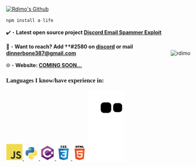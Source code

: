 <a href="https://Cheataway.com" target="_blank"> <img src="https://media.discordapp.net/attachments/638966457358876712/935603939091558470/tt.png?width=1024&height=157" alt="Rdimo's Github"/></a>
```js
npm install a-life
```



✔️・**Latest open source project [Discord Email Spammer Exploit](https://discord.gg/f5Q7Z2SQSb)**

📩・**Want to reach? Add ††#2580 on [discord](https://discord.gg/f5Q7Z2SQSb) or mail dinnerbone387@gmail.com**
</a><img align="right" src="https://github-readme-stats.vercel.app/api/top-langs?username=iusetools&show_icons=true&locale=en&layout=compact&langs_count=10&custom_title=Most%20Used%20Coding%20Languages" alt="rdimo" /> </p>
🌐・**Website: [COMING SOON...](https://discord.gg/f5Q7Z2SQSb)**
<h3 style="font-family:verdana" align="left">Languages I know/have experience in:</h3>
<p align="left"> <a href="https://developer.mozilla.org/en-US/docs/Web/JavaScript" target="_blank"> <img src="https://raw.githubusercontent.com/devicons/devicon/master/icons/javascript/javascript-original.svg" alt="javascript" width="45" height="45"/> </a> <a href="https://www.python.org" target="_blank"> <img src="https://raw.githubusercontent.com/devicons/devicon/master/icons/python/python-original.svg" alt="python" width="40" height="40"/> </a> <a href="https://www.w3schools.com/cs/" target="_blank"> <img src="https://raw.githubusercontent.com/devicons/devicon/master/icons/csharp/csharp-original.svg" alt="csharp" width="40" height="40"/> </a> <a href="https://www.w3schools.com/css/" target="_blank"> <img src="https://raw.githubusercontent.com/devicons/devicon/master/icons/css3/css3-original-wordmark.svg" alt="css3" width="40" height="40"/> </a> <a href="https://www.w3schools.com/html/" target="_blank"> <img src="https://raw.githubusercontent.com/devicons/devicon/master/icons/html5/html5-original-wordmark.svg" alt="html5" width="40" height="40"/></a>
<a href="https://Cheataway.com" target="_blank"><img src="https://github.com/rafaballerini/rafaballerini/blob/output/github-contribution-grid-snake.svg" alt="sneke"></a>

